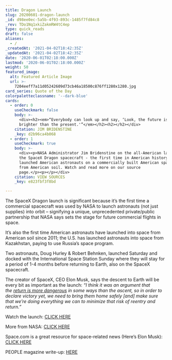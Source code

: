 ```yaml
---
title: Dragon Launch
slug: 20200601-dragon-launch
_id: d98ee0ec-5a5b-4f93-893c-1485f7fd84c8
_rev: TDo1Nq1xkiZakmRW4tC4ep
type: quick_reads
draft: false
aliases:
  - /
_createdAt: '2021-04-02T18:42:35Z'
_updatedAt: '2021-04-02T18:42:35Z'
date: '2020-06-01T02:18:00.000Z'
lastmod: '2020-06-01T02:18:00.000Z'
weight: 50
featured_image:
  alt: Featured Article Image
  url: >-
    7204eeff7a11d05242609d73cb46a18500c876ff1280x1280.jpg
card_series: Quote of the Day
colorpaletteclassname: '--dark-blue'
cards:
  - order: 0
    useCheckmark: false
    body: >-
      <div><h2><em>“Everybody can look up and say, ‘Look, the future is so much
      brighter than the present.'”</em></h2><h2></h2></div>
    citation: JIM BRIDENSTINE
    _key: d2b96ca4b068
  - order: 1
    useCheckmark: true
    body: >-
      <div><p>NASA Administrator Jim Bridenstine on the all-American launch of
      the SpaceX Dragon spacecraft - the first time in American history NASA
      launched American astronauts on a commercially built American spacecraft
      from American soil. Watch and read more on our source
      page.</p><p></p></div>
    citation: VIEW SOURCES
    _key: e823fbf3f8bd

---
```

The SpaceX Dragon launch is significant because it’s the first time a commercial spacecraft was used by NASA to launch astronauts (not just supplies) into orbit – signifying a unique, unprecedented private/public partnership that NASA says sets the stage for future commercial flights in space.

It’s also the first time American astronauts have launched into space from American soil since 2011; the U.S. has launched astronauts into space from Kazakhstan, paying to use Russia’s space program.

Two astronauts, Doug Hurley & Robert Behnken, launched Saturday and docked with the International Space Station Sunday where they will stay for a period of 1-4 months before returning to Earth, also on the SpaceX spacecraft.

The creator of SpaceX, CEO Elon Musk, says the descent to Earth will be every bit as important as the launch: _“I think it was an argument that the_ [_return is more dangerous_](https://www.space.com/elon-musk-emotional-spacex-astronaut-launch.html) _in some ways than the ascent, so in order to declare victory yet, we need to bring them home safely [and] make sure that we’re doing everything we can to minimize that risk of reentry and return.”_

Watch the launch: [CLICK HERE](https://twitter.com/i/broadcasts/1mnxeQgVXpoxX?ref_src=twsrc%5Etfw%7Ctwcamp%5Etweetembed%7Ctwterm%5E1266807391305314305%7Ctwgr%5E&ref_url=https%3A%2F%2Fpeople.com%2Fhuman-interest%2Fhistoric-nasa-spacex-launch%2F)

More from NASA: [CLICK HERE](https://www.nasa.gov/press-release/nasa-astronauts-launch-from-america-in-historic-test-flight-of-spacex-crew-dragon)

Space.com is a great resource for space-related news (Here’s Elon Musk): [CLICK HERE](https://www.space.com/elon-musk-emotional-spacex-astronaut-launch.html)

PEOPLE magazine write-up: [HERE](https://people.com/human-interest/historic-nasa-spacex-launch/?utm_medium=browser&utm_source=people.com&utm_content=20200530&utm_campaign=552694)